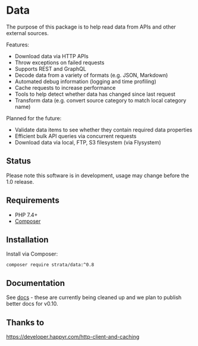 # Data

The purpose of this package is to help read data from APIs and other external sources.

Features:

* Download data via HTTP APIs
* Throw exceptions on failed requests
* Supports REST and GraphQL
* Decode data from a variety of formats (e.g. JSON, Markdown)
* Automated debug information (logging and time profiling)
* Cache requests to increase performance
* Tools to help detect whether data has changed since last request 
* Transform data (e.g. convert source category to match local category name)

Planned for the future:

* Validate data items to see whether they contain required data properties
* Efficient bulk API queries via concurrent requests 
* Download data via local, FTP, S3 filesystem (via Flysystem)

## Status
Please note this software is in development, usage may change before the 1.0 release.

## Requirements

* PHP 7.4+
* [Composer](https://getcomposer.org/)

## Installation

Install via Composer:

```
composer require strata/data:^0.8
```

## Documentation

See [docs](docs/README.md) - these are currently being cleaned up and we plan to publish better docs for v0.10.

## Thanks to

https://developer.happyr.com/http-client-and-caching
